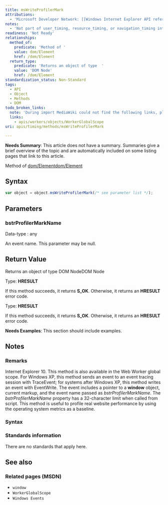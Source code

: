 ```yaml
---
title: msWriteProfilerMark
attributions:
  - 'Microsoft Developer Network: [[Windows Internet Explorer API reference](http://msdn.microsoft.com/en-us/library/ie/hh828809%28v=vs.85%29.aspx) Article]'
notes:
  - 'Not part of user_timing, resource_timing, or navigation_timing interfaces. Needs summary; non-standard; deletion candidate.'
readiness: 'Not Ready'
relationships:
  method_of:
    predicate: 'Method of '
    value: dom/Element
    href: /dom/Element
  return_type:
    predicate: 'Returns an object of type  '
    value: 'DOM Node'
    href: /dom/Element
standardization_status: Non-Standard
tags:
  - API
  - Object
  - Methods
  - DOM
todo_broken_links:
  note: 'During import MediaWiki could not find the following links, please fix and adjust this list.'
  links:
    - apis/workers/objects/WorkerGlobalScope
uri: apis/timing/methods/msWriteProfilerMark

---
```

**Needs Summary**: This article does not have a summary. Summaries give a brief overview of the topic and are automatically included on some listing pages that link to this article.

Method of [dom/Element](/dom/Element)[dom/Element](/dom/Element)

## Syntax

``` js
var object = object.msWriteProfilerMark(/* see parameter list */);
```

## Parameters

### bstrProfilerMarkName

 Data-type
:   any

 An event name. This parameter may be null.

## Return Value

Returns an object of type DOM NodeDOM Node

Type: **HRESULT**

If this method succeeds, it returns **S\_OK**. Otherwise, it returns an **HRESULT** error code.

Type: **HRESULT**

If this method succeeds, it returns **S\_OK**. Otherwise, it returns an **HRESULT** error code.

**Needs Examples**: This section should include examples.

## Notes

### Remarks

Internet Explorer 10. This method is also available in the Web Worker global scope. For Windows XP, this method sends an event to an event tracing session with TraceEvent; for systems after Windows XP, this method writes an event with EventWrite. The event includes a pointer to a **window** object, current markup, and the event name passed as *bstrProfilerMarkName*. The *bstrProfilerMarkName* property has a 32-character limit when called from script. This method is useful to profile real website performance by using the operating system metrics as a baseline.

### Syntax

### Standards information

There are no standards that apply here.

## See also

### Related pages (MSDN)

-   `window`
-   `WorkerGlobalScope`
-   `Windows Events`
